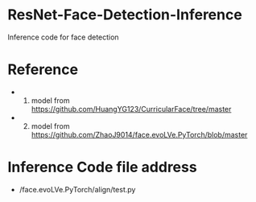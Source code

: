 # ResNet-Face-Detection-Inference
Inference code for face detection

# Reference
- 1. model from https://github.com/HuangYG123/CurricularFace/tree/master
- 2. model from https://github.com/ZhaoJ9014/face.evoLVe.PyTorch/blob/master

# Inference Code file address
- /face.evoLVe.PyTorch/align/test.py
